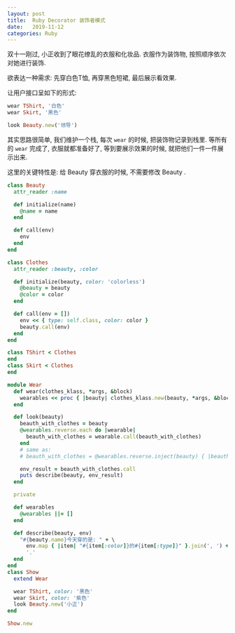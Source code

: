 ```yaml
---
layout: post
title:  Ruby Decorator 装饰者模式
date:   2019-11-12
categories: Ruby
---
```


双十一刚过, 小正收到了眼花缭乱的衣服和化妆品. 衣服作为装饰物, 按照顺序依次对她进行装饰.

欲表达一种需求: 先穿白色T恤, 再穿黑色短裙, 最后展示看效果.

让用户接口呈如下的形式:

```ruby
wear TShirt, '白色'
wear Skirt, '黑色'

look Beauty.new('领导')
``` 

其实思路很简单, 我们维护一个栈, 每次 `wear` 的时候, 把装饰物记录到栈里.
等所有的 `wear` 完成了, 衣服就都准备好了, 等到要展示效果的时候, 就把他们一件一件展示出来.

这里的关键特性是: 给 Beauty 穿衣服的时候, 不需要修改 Beauty .

```ruby
class Beauty
  attr_reader :name

  def initialize(name)
    @name = name
  end

  def call(env)
    env
  end
end

class Clothes
  attr_reader :beauty, :color

  def initialize(beauty, color: 'colorless')
    @beauty = beauty
    @color = color
  end

  def call(env = [])
    env << { type: self.class, color: color }
    beauty.call(env)
  end
end

class TShirt < Clothes
end
class Skirt < Clothes
end

module Wear
  def wear(clothes_klass, *args, &block)
    wearables << proc { |beauty| clothes_klass.new(beauty, *args, &block) }
  end

  def look(beauty)
    beauth_with_clothes = beauty
    @wearables.reverse.each do |wearable|
      beauth_with_clothes = wearable.call(beauth_with_clothes)
    end
    # same as:
    # beauth_with_clothes = @wearables.reverse.inject(beauty) { |beauth_with_clothes, wearable| wearable[beauth_with_clothes] }

    env_result = beauth_with_clothes.call
    puts describe(beauty, env_result)
  end

  private

  def wearables
    @wearables ||= []
  end

  def describe(beauty, env)
    "#{beauty.name}今天穿的是: " + \
      env.map { |item| "#{item[:color]}的#{item[:type]}" }.join(', ') + \
      '.'
  end
end
class Show
  extend Wear

  wear TShirt, color: '黑色'
  wear Skirt, color: '紫色'
  look Beauty.new('小正')
end

Show.new
```